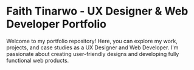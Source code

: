 # Faith Tinarwo - UX Designer & Web Developer Portfolio

Welcome to my portfolio repository! Here, you can explore my work, projects, and case studies as a UX Designer and Web Developer. I'm passionate about creating user-friendly designs and developing fully functional web products.

